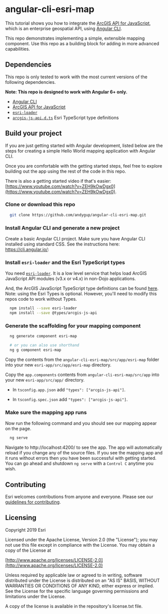 # angular-cli-esri-map

This tutorial shows you how to integrate the [ArcGIS API for JavaScript](https://developers.arcgis.com/javascript), which is an enterprise geospatial API, using [Angular CLI](https://github.com/angular/angular-cli).

This repo demonstrates implementing a simple, extensible mapping component. Use this repo as a building block for adding in more advanced capabilities.

## Dependencies

This repo is only tested to work with the most current versions of the following dependencies.

**Note: This repo is designed to work with Angular 6+ only.**

* [Angular CLI](https://github.com/angular/angular-cli) 
* [ArcGIS API for JavaScript](https://developers.arcgis.com/javascript/) 
* [`esri-loader`](https://github.com/Esri/esri-loader)
* [`arcgis-js-api.d.ts`](https://github.com/Esri/jsapi-resources/tree/master/4.x/typescript) Esri TypeScript type definitions

## Build your project

If you are just getting started with Angular development, listed below are the steps for creating a simple Hello World mapping application with Angular CLI.

Once you are comfortable with the getting started steps, feel free to explore building out the app using the rest of the code in this repo.

There is also a getting started video if that's easier: [https://www.youtube.com/watch?v=ZEH9kOwDgx0](https://www.youtube.com/watch?v=ZEH9kOwDgx0). 

### Clone or download this repo

```bash
  git clone https://github.com/andygup/angular-cli-esri-map.git
```

### Install Angular CLI and generate a new project

Create a basic Angular CLI project. Make sure you have Angular CLI installed using standard CSS. See the instructions here: https://cli.angular.io/: 

### Install `esri-loader` and the Esri TypeScript types

You need [`esri-loader`](https://github.com/Esri/esri-loader#usage). It is a low level service that helps load ArcGIS JavaScript API modules (v3.x or v4.x) in non-Dojo applications.

And, the ArcGIS JavaScript TypeScript type definitions can be found [here](https://github.com/Esri/jsapi-resources/tree/master/4.x/typescript). 
Note: using the Esri Types is optional. However, you'll need to modify this repos code to work without Types.

```bash
  npm install --save esri-loader
  npm install --save @types/arcgis-js-api
```

### Generate the scaffolding for your mapping component

```bash
  ng generate component esri-map

  # or you can also use shorthand
  ng g component esri-map
```

Copy the contents from the `angular-cli-esri-map/src/app/esri-map` folder into your new `esri-app/src/app/esri-map` directory.

Copy the `app.components` contents from `angular-cli-esri-map/src/app` into your new `esri-app/src/app/` directory.

* In `tsconfig.app.json` add `"types": ["arcgis-js-api"]`.

* In `tsconfig.spec.json` add `"types": ["arcgis-js-api"]`.

### Make sure the mapping app runs

Now run the following command and you should see our mapping appear on the page.

```bash
  ng serve
```

Navigate to http://localhost:4200/ to see the app. The app will automatically reload if you change any of the source files. If you see the mapping app and it runs without errors then you have been successful with getting started. You can go ahead and shutdown `ng serve` with a `Control C` anytime you wish.


## Contributing

Esri welcomes contributions from anyone and everyone. Please see our [guidelines for contributing](https://github.com/esri/contributing).

## Licensing

Copyright 2019 Esri

Licensed under the Apache License, Version 2.0 (the "License"); you may not use this file except in compliance with the License. You may obtain a copy of the License at

[http://www.apache.org/licenses/LICENSE-2.0](http://www.apache.org/licenses/LICENSE-2.0)

Unless required by applicable law or agreed to in writing, software distributed under the License is distributed on an "AS IS" BASIS, WITHOUT WARRANTIES OR CONDITIONS OF ANY KIND, either express or implied. See the License for the specific language governing permissions and limitations under the License.

A copy of the license is available in the repository's license.txt file.
